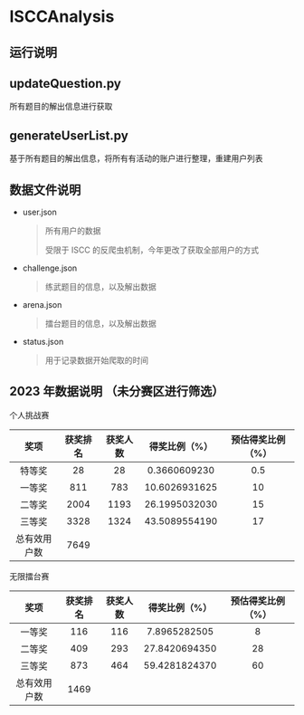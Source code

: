 # ISCCAnalysis

## 运行说明

## updateQuestion.py

所有题目的解出信息进行获取

## generateUserList.py

基于所有题目的解出信息，将所有有活动的账户进行整理，重建用户列表

## 数据文件说明

- user.json

    > 所有用户的数据
    >
    > 受限于 ISCC 的反爬虫机制，今年更改了获取全部用户的方式

- challenge.json

    > 练武题目的信息，以及解出数据

- arena.json

    > 擂台题目的信息，以及解出数据

- status.json

    > 用于记录数据开始爬取的时间

## 2023 年数据说明 （未分赛区进行筛选）

个人挑战赛

|     奖项     | 获奖排名 | 获奖人数 | 得奖比例（%） | 预估得奖比例（%） |
| :----------: | :------: | :------: | :-----------: | :---------------: |
|    特等奖    |    28    |    28    | 0.3660609230  |           0.5        |
|    一等奖    |   811    |   783    | 10.6026931625 |       10            |
|    二等奖    |   2004   |   1193   | 26.1995032030 |       15            |
|    三等奖    |   3328   |   1324   | 43.5089554190 |       17            |
| 总有效用户数 |   7649   |          |               |                   |

无限擂台赛

|     奖项     | 获奖排名 | 获奖人数 | 得奖比例（%） | 预估得奖比例（%） |
| :----------: | :------: | :------: | :-----------: | :---------------: |
|    一等奖    |   116    |   116    | 7.8965282505  |       8            |
|    二等奖    |   409    |   293    | 27.8420694350 |       28            |
|    三等奖    |   873    |   464    | 59.4281824370 |         60          |
| 总有效用户数 |   1469   |          |               |                   |

